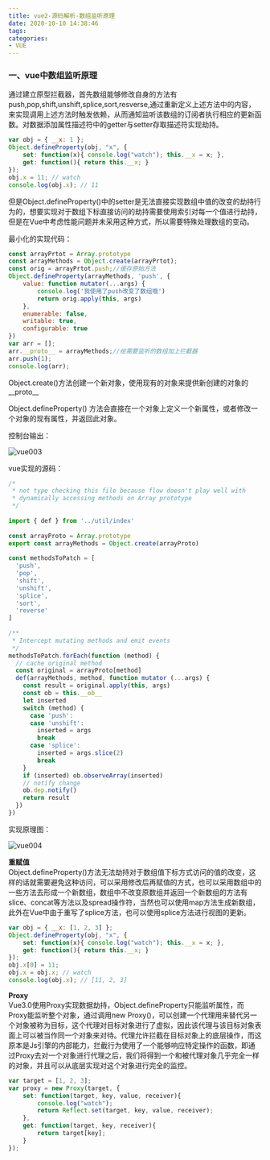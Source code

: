 ```yaml
---
title: vue2-源码解析-数组监听原理
date: 2020-10-10 14:38:46
tags:
categories:
- VUE
---
```

### 一、vue中数组监听原理 

通过建立原型拦截器，首先数组能够修改自身的方法有push,pop,shift,unshift,splice,sort,resverse,通过重新定义上述方法中的内容，来实现调用上述方法时触发依赖，从而通知监听该数组的订阅者执行相应的更新函数。对数据添加属性描述符中的getter与setter存取描述符实现劫持。

```js
var obj = { __x: 1 };
Object.defineProperty(obj, "x", {
    set: function(x){ console.log("watch"); this.__x = x; },
    get: function(){ return this.__x; }
});
obj.x = 11; // watch
console.log(obj.x); // 11
```

但是Object.defineProperty()中的setter是无法直接实现数组中值的改变的劫持行为的，想要实现对于数组下标直接访问的劫持需要使用索引对每一个值进行劫持，但是在Vue中考虑性能问题并未采用这种方式，所以需要特殊处理数组的变动。

最小化的实现代码：

```js
const arrayPrtot = Array.prototype
const arrayMethods = Object.create(arrayPrtot);
const orig = arrayPrtot.push;//缓存原始方法
Object.defineProperty(arrayMethods, 'push', {
    value: function mutator(...args) {
        console.log('我使用了push改变了数组哦')
        return orig.apply(this, args)
    },
    enumerable: false,
    writable: true,
    configurable: true
})
var arr = [];
arr.__proto__ = arrayMethods;//给需要监听的数组加上拦截器
arr.push(1);
console.log(arr);
```
Object.create()方法创建一个新对象，使用现有的对象来提供新创建的对象的__proto__

Object.defineProperty() 方法会直接在一个对象上定义一个新属性，或者修改一个对象的现有属性，并返回此对象。

控制台输出：

![vue003](http://alivnram-test.oss-cn-beijing.aliyuncs.com/alivnblog/vue003.jpg)

vue实现的源码：

```js
/*
 * not type checking this file because flow doesn't play well with
 * dynamically accessing methods on Array prototype
 */
 
import { def } from '../util/index'
 
const arrayProto = Array.prototype
export const arrayMethods = Object.create(arrayProto)
 
const methodsToPatch = [
  'push',
  'pop',
  'shift',
  'unshift',
  'splice',
  'sort',
  'reverse'
]
 
/**
 * Intercept mutating methods and emit events
 */
methodsToPatch.forEach(function (method) {
  // cache original method
  const original = arrayProto[method]
  def(arrayMethods, method, function mutator (...args) {
    const result = original.apply(this, args)
    const ob = this.__ob__
    let inserted
    switch (method) {
      case 'push':
      case 'unshift':
        inserted = args
        break
      case 'splice':
        inserted = args.slice(2)
        break
    }
    if (inserted) ob.observeArray(inserted)
    // notify change
    ob.dep.notify()
    return result
  })
})
```

实现原理图：

![vue004](http://alivnram-test.oss-cn-beijing.aliyuncs.com/alivnblog/vue004.jpg)

**重赋值**  
Object.defineProperty()方法无法劫持对于数组值下标方式访问的值的改变，这样的话就需要避免这种访问，可以采用修改后再赋值的方式，也可以采用数组中的一些方法去形成一个新数组，数组中不改变原数组并返回一个新数组的方法有slice、concat等方法以及spread操作符，当然也可以使用map方法生成新数组，此外在Vue中由于重写了splice方法，也可以使用splice方法进行视图的更新。

```js
var obj = { __x: [1, 2, 3] };
Object.defineProperty(obj, "x", {
    set: function(x){ console.log("watch"); this.__x = x; },
    get: function(){ return this.__x; }
});
obj.x[0] = 11;
obj.x = obj.x; // watch
console.log(obj.x); // [11, 2, 3]
```

**Proxy**  
Vue3.0使用Proxy实现数据劫持，Object.defineProperty只能监听属性，而Proxy能监听整个对象，通过调用new Proxy()，可以创建一个代理用来替代另一个对象被称为目标，这个代理对目标对象进行了虚拟，因此该代理与该目标对象表面上可以被当作同一个对象来对待。代理允许拦截在目标对象上的底层操作，而这原本是Js引擎的内部能力，拦截行为使用了一个能够响应特定操作的函数，即通过Proxy去对一个对象进行代理之后，我们将得到一个和被代理对象几乎完全一样的对象，并且可以从底层实现对这个对象进行完全的监控。

```js
var target = [1, 2, 3];
var proxy = new Proxy(target, {
    set: function(target, key, value, receiver){ 
        console.log("watch");
        return Reflect.set(target, key, value, receiver);
    },
    get: function(target, key, receiver){ 
        return target[key];
    }
});
```


